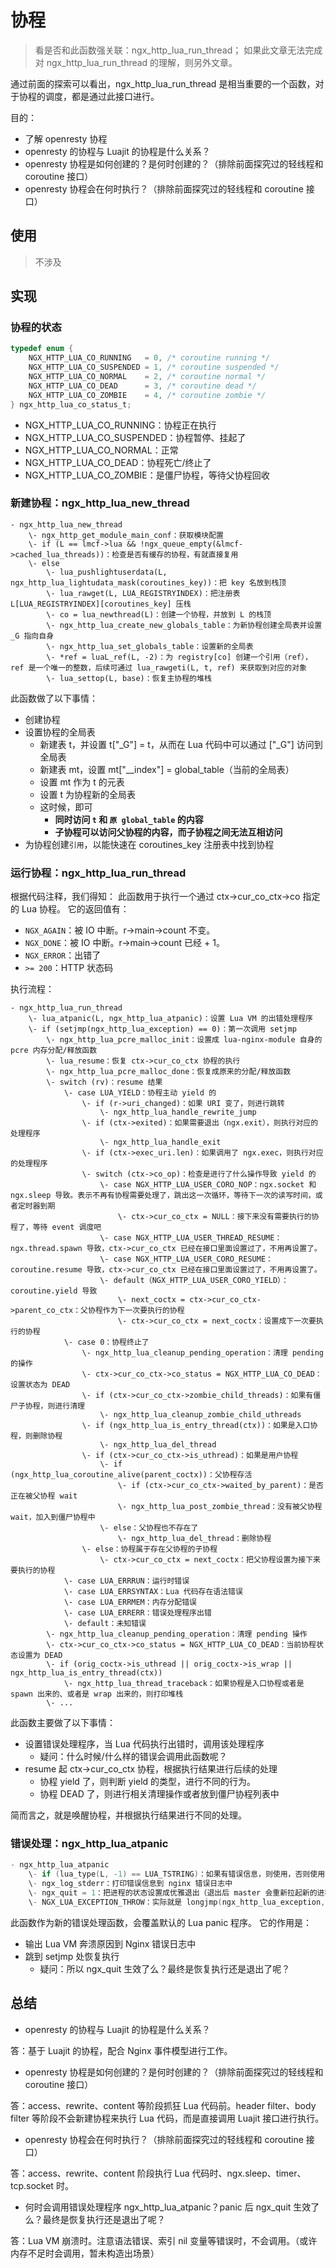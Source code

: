 
# 协程

> 看是否和此函数强关联：ngx_http_lua_run_thread；
> 如果此文章无法完成对 ngx_http_lua_run_thread 的理解，则另外文章。

通过前面的探索可以看出，ngx_http_lua_run_thread 是相当重要的一个函数，对于协程的调度，都是通过此接口进行。

目的：

- 了解 openresty 协程
- openresty 的协程与 Luajit 的协程是什么关系？
- openresty 协程是如何创建的？是何时创建的？（排除前面探究过的轻线程和 coroutine 接口）
- openresty 协程会在何时执行？（排除前面探究过的轻线程和 coroutine 接口）

## 使用

> 不涉及

## 实现

### 协程的状态

```c
typedef enum {
    NGX_HTTP_LUA_CO_RUNNING   = 0, /* coroutine running */
    NGX_HTTP_LUA_CO_SUSPENDED = 1, /* coroutine suspended */
    NGX_HTTP_LUA_CO_NORMAL    = 2, /* coroutine normal */
    NGX_HTTP_LUA_CO_DEAD      = 3, /* coroutine dead */
    NGX_HTTP_LUA_CO_ZOMBIE    = 4, /* coroutine zombie */
} ngx_http_lua_co_status_t;
```

- NGX_HTTP_LUA_CO_RUNNING：协程正在执行
- NGX_HTTP_LUA_CO_SUSPENDED：协程暂停、挂起了
- NGX_HTTP_LUA_CO_NORMAL：正常
- NGX_HTTP_LUA_CO_DEAD：协程死亡/终止了
- NGX_HTTP_LUA_CO_ZOMBIE：是僵尸协程，等待父协程回收


### 新建协程：ngx_http_lua_new_thread

```
- ngx_http_lua_new_thread
    \- ngx_http_get_module_main_conf：获取模块配置
    \- if (L == lmcf->lua && !ngx_queue_empty(&lmcf->cached_lua_threads))：检查是否有缓存的协程，有就直接复用
    \- else
        \- lua_pushlightuserdata(L, ngx_http_lua_lightudata_mask(coroutines_key))：把 key 名放到栈顶
        \- lua_rawget(L, LUA_REGISTRYINDEX)：把注册表 L[LUA_REGISTRYINDEX][coroutines_key] 压栈
        \- co = lua_newthread(L)：创建一个协程，并放到 L 的栈顶
        \- ngx_http_lua_create_new_globals_table：为新协程创建全局表并设置 _G 指向自身
        \- ngx_http_lua_set_globals_table：设置新的全局表
        \- *ref = luaL_ref(L, -2)：为 registry[co] 创建一个引用（ref），ref 是一个唯一的整数，后续可通过 lua_rawgeti(L, t, ref) 来获取到对应的对象
        \- lua_settop(L, base)：恢复主协程的堆栈
```

此函数做了以下事情：

- 创建协程
- 设置协程的全局表
    - 新建表 t，并设置 t["_G"] = t，从而在 Lua 代码中可以通过 ["_G"] 访问到全局表
    - 新建表 mt，设置 mt["__index"] = global_table（当前的全局表）
    - 设置 mt 作为 t 的元表
    - 设置 t 为协程新的全局表
    - 这时候，即可
        - **同时访问 `t` 和 `原 global_table` 的内容**
        - **子协程可以访问父协程的内容，而子协程之间无法互相访问**
- 为协程创建`引用`，以能快速在 coroutines_key 注册表中找到协程

### 运行协程：ngx_http_lua_run_thread

根据代码注释，我们得知：
此函数用于执行一个通过 ctx->cur_co_ctx->co 指定的 Lua 协程。
它的返回值有：

- `NGX_AGAIN`：被 IO 中断。r->main->count 不变。
- `NGX_DONE`：被 IO 中断。r->main->count 已经 + 1。
- `NGX_ERROR`：出错了
- `>= 200`：HTTP 状态码

执行流程：

```
- ngx_http_lua_run_thread
    \- lua_atpanic(L, ngx_http_lua_atpanic)：设置 Lua VM 的出错处理程序
    \- if (setjmp(ngx_http_lua_exception) == 0)：第一次调用 setjmp
        \- ngx_http_lua_pcre_malloc_init：设置成 lua-nginx-module 自身的 pcre 内存分配/释放函数
        \- lua_resume：恢复 ctx->cur_co_ctx 协程的执行
        \- ngx_http_lua_pcre_malloc_done：恢复成原来的分配/释放函数
        \- switch (rv)：resume 结果
            \- case LUA_YIELD：协程主动 yield 的
                \- if (r->uri_changed)：如果 URI 变了，则进行跳转
                    \- ngx_http_lua_handle_rewrite_jump
                \- if (ctx->exited)：如果需要退出（ngx.exit），则执行对应的处理程序
                    \- ngx_http_lua_handle_exit
                \- if (ctx->exec_uri.len)：如果调用了 ngx.exec，则执行对应的处理程序
                \- switch (ctx->co_op)：检查是进行了什么操作导致 yield 的
                    \- case NGX_HTTP_LUA_USER_CORO_NOP：ngx.socket 和 ngx.sleep 导致。表示不再有协程需要处理了，跳出这一次循环，等待下一次的读写时间，或者定时器到期
                        \- ctx->cur_co_ctx = NULL：接下来没有需要执行的协程了，等待 event 调度吧
                    \- case NGX_HTTP_LUA_USER_THREAD_RESUME：ngx.thread.spawn 导致，ctx->cur_co_ctx 已经在接口里面设置过了，不用再设置了。
                    \- case NGX_HTTP_LUA_USER_CORO_RESUME：coroutine.resume 导致，ctx->cur_co_ctx 已经在接口里面设置过了，不用再设置了。
                    \- default（NGX_HTTP_LUA_USER_CORO_YIELD）：coroutine.yield 导致
                        \- next_coctx = ctx->cur_co_ctx->parent_co_ctx：父协程作为下一次要执行的协程
                        \- ctx->cur_co_ctx = next_coctx：设置成下一次要执行的协程
            \- case 0：协程终止了
                \- ngx_http_lua_cleanup_pending_operation：清理 pending 的操作
                \- ctx->cur_co_ctx->co_status = NGX_HTTP_LUA_CO_DEAD：设置状态为 DEAD
                \- if (ctx->cur_co_ctx->zombie_child_threads)：如果有僵尸子协程，则进行清理
                    \- ngx_http_lua_cleanup_zombie_child_uthreads
                \- if (ngx_http_lua_is_entry_thread(ctx))：如果是入口协程，则删除协程
                    \- ngx_http_lua_del_thread
                \- if (ctx->cur_co_ctx->is_uthread)：如果是用户协程
                    \- if (ngx_http_lua_coroutine_alive(parent_coctx))：父协程存活
                        \- if (ctx->cur_co_ctx->waited_by_parent)：是否正在被父协程 wait
                        \- ngx_http_lua_post_zombie_thread：没有被父协程 wait，加入到僵尸协程中
                    \- else：父协程也不存在了
                        \- ngx_http_lua_del_thread：删除协程
                \- else：协程属于存在父协程的子协程
                    \- ctx->cur_co_ctx = next_coctx：把父协程设置为接下来要执行的协程
            \- case LUA_ERRRUN：运行时错误
            \- case LUA_ERRSYNTAX：Lua 代码存在语法错误
            \- case LUA_ERRMEM：内存分配错误
            \- case LUA_ERRERR：错误处理程序出错
            \- default：未知错误
        \- ngx_http_lua_cleanup_pending_operation：清理 pending 操作
        \- ctx->cur_co_ctx->co_status = NGX_HTTP_LUA_CO_DEAD：当前协程状态设置为 DEAD
        \- if (orig_coctx->is_uthread || orig_coctx->is_wrap || ngx_http_lua_is_entry_thread(ctx))
            \- ngx_http_lua_thread_traceback：如果协程是入口协程或者是 spawn 出来的、或者是 wrap 出来的，则打印堆栈
        \- ...
```

此函数主要做了以下事情：

- 设置错误处理程序，当 Lua 代码执行出错时，调用该处理程序
    - 疑问：什么时候/什么样的错误会调用此函数呢？
- resume 起 ctx->cur_co_ctx 协程，根据执行结果进行后续的处理
    - 协程 yield 了，则判断 yield 的类型，进行不同的行为。
    - 协程 DEAD 了，则进行相关清理操作或者放到僵尸协程列表中

简而言之，就是唤醒协程，并根据执行结果进行不同的处理。

### 错误处理：ngx_http_lua_atpanic

```c
- ngx_http_lua_atpanic
    \- if (lua_type(L, -1) == LUA_TSTRING)：如果有错误信息，则使用，否则使用 “unknown reason”
    \- ngx_log_stderr：打印错误信息到 nginx 错误日志中
    \- ngx_quit = 1：把进程的状态设置成优雅退出（退出后 master 会重新拉起新的进程）
    \- NGX_LUA_EXCEPTION_THROW：实际就是 longjmp(ngx_http_lua_exception, (x))，ngx_http_lua_exception 是 setjum 最近保存的执行环境。
```

此函数作为新的错误处理函数，会覆盖默认的 Lua panic 程序。
它的作用是：
- 输出 Lua VM 奔溃原因到 Nginx 错误日志中
- 跳到 setjmp 处恢复执行
    - 疑问：所以 ngx_quit 生效了么？最终是恢复执行还是退出了呢？


## 总结

- openresty 的协程与 Luajit 的协程是什么关系？

答：基于 Luajit 的协程，配合 Nginx 事件模型进行工作。

- openresty 协程是如何创建的？是何时创建的？（排除前面探究过的轻线程和 coroutine 接口）

答：access、rewrite、content 等阶段抓狂 Lua 代码前。header filter、body filter 等阶段不会新建协程来执行 Lua 代码，而是直接调用 Luajit 接口进行执行。

- openresty 协程会在何时执行？（排除前面探究过的轻线程和 coroutine 接口）

答：access、rewrite、content 阶段执行 Lua 代码时、ngx.sleep、timer、tcp.socket 时。

- 何时会调用错误处理程序 ngx_http_lua_atpanic？panic 后 ngx_quit 生效了么？最终是恢复执行还是退出了呢？

答：Lua VM 崩溃时。注意语法错误、索引 nil 变量等错误时，不会调用。（或许内存不足时会调用，暂未构造出场景）
